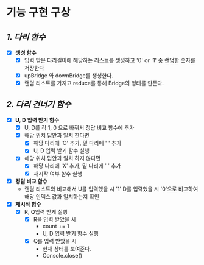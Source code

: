 # 기능 구현 구상

## **_1. 다리 함수_**

- [x] **생성 함수**
  - [x] 입력 받은 다리길이에 해당하는 리스트를 생성하고 '0' or '1' 중 랜덤한 숫자를 저장한다
  - [x] upBridge 와 downBridge를 생성한다.
  - [x] 랜덤 리스트를 가지고 reduce를 통해 Bridge의 형태를 만든다.

## **_2. 다리 건너기 함수_**

- [x] **U, D 입력 받기 함수**
  - [x] U, D를 각 1, 0 으로 바꿔서 정답 비교 함수에 추가
  - [x] 해당 위치 답안과 일치 한다면
    - [x] 해당 다리에 'O' 추가, 밑 다리에 ' ' 추가
    - [x] U, D 입력 받기 함수 실행
  - [x] 해당 위치 답안과 일치 하지 않다면
    - [x] 해당 다리에 'X' 추가, 밑 다리에 ' ' 추가
    - [x] 재시작 여부 함수 실행
- [x] **정답 비교 함수**
  - 랜덤 리스트와 비교해서 U를 입력했을 시 '1' D를 입력했을 시 '0'으로 비교하여 해당 인덱스 값과 일치하는지 확인
- [x] **재시작 함수**
  - [x] R, Q입력 받게 실행
    - [x] R을 입력 받았을 시
      - count += 1
      - U, D 입력 받기 함수 실행
    - [x] Q를 입력 받았을 시
      - 현재 상태를 보여준다.
      - Console.close()
